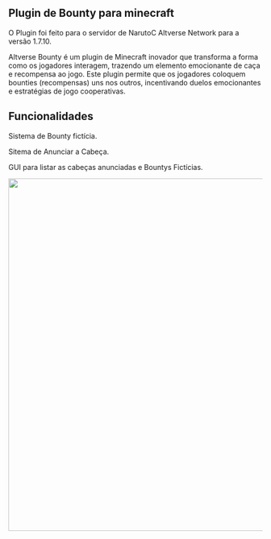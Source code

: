 
## Plugin de Bounty para minecraft



O Plugin foi feito para o servidor de NarutoC Altverse Network para a versão 1.7.10.

Altverse Bounty é um plugin de Minecraft inovador que transforma a forma como os jogadores interagem, trazendo um elemento emocionante de caça e recompensa ao jogo. Este plugin permite que os jogadores coloquem bounties (recompensas) uns nos outros, incentivando duelos emocionantes e estratégias de jogo cooperativas.

## Funcionalidades

Sistema de Bounty fictícia.

Sitema de Anunciar a Cabeça.

GUI para listar as cabeças anunciadas e Bountys Fictícias.


<div align="center">
<img src="https://github.com/Dr4gulaa/Dr4Bounty/assets/77586106/9c2435cb-5a35-45fd-9b69-e2ab4be578a9" width="700px" />
</div>
